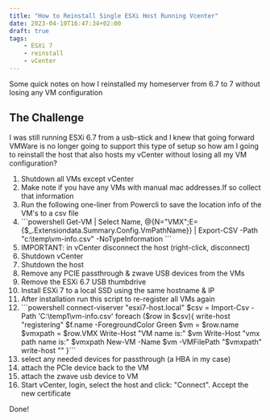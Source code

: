 ```yaml
---
title: "How to Reinstall Single ESXi Host Running Vcenter"
date: 2023-04-10T16:47:34+02:00
draft: true
tags:
    - ESXi 7
    - reinstall
    - vCenter
---
```


Some quick notes on how I reinstalled my homeserver from 6.7 to 7 without losing any VM configuration

<!--more-->

## The Challenge

I was still running ESXi 6.7 from a usb-stick and I knew that going forward VMWare is no longer going to support this type of setup so how am I going to reinstall the host that also hosts my vCenter without losing all my VM configuration?  
<ol>
  <li>Shutdown all VMs except vCenter</li>
  <li>Make note if you have any VMs with manual mac addresses.If so collect that information</li>
  <li>Run the following one-liner from Powercli to save the location info of the VM's to a csv file</li>
  <li>```powershell
  Get-VM | Select Name, @{N="VMX";E={$_.Extensiondata.Summary.Config.VmPathName}} | Export-CSV -Path "c:\temp\vm-info.csv" -NoTypeInformation
    ```</li>
  <li>IMPORTANT: in vCenter disconnect the host (right-click, disconnect)</li>
  <li>Shutdown vCenter</li>
  <li>Shutdown the host </li>
  <li>Remove any PCIE passthrough & zwave USB devices from the VMs</li>
  <li>Remove the ESXi 6.7 USB thumbdrive</li>
  <li>Install ESXi 7 to a local SSD using the same hostname & IP</li>
  <li>After installation run this script to re-register all VMs again</li>
  <li>```powershell
  connect-viserver "esxi7-host.local"
  $csv = Import-Csv -Path 'C:\temp1\vm-info.csv' 
  foreach ($row in $csv){
  write-host "registering" $f.name -ForegroundColor Green
  $vm = $row.name
  $vmxpath = $row.VMX
  Write-Host "VM name is:" $vm
  Write-Host "vmx path name is:" $vmxpath
  New-VM -Name $vm -VMFilePath "$vmxpath"
  write-host ""
  }```</li>
  <li>select any needed devices for passthrough (a HBA in my case) </li>
  <li>attach the PCIe device back to the VM</li>
  <li>attach the zwave usb device to VM</li>
  <li>Start vCenter, login, select the host and click: "Connect". Accept the new certificate</li>
</ol>
Done! 
